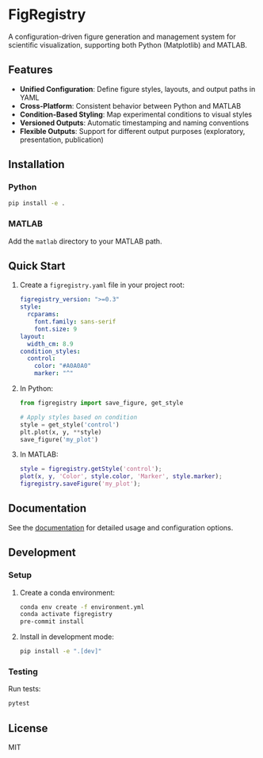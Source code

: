 # FigRegistry

A configuration-driven figure generation and management system for scientific visualization, supporting both Python (Matplotlib) and MATLAB.

## Features

- **Unified Configuration**: Define figure styles, layouts, and output paths in YAML
- **Cross-Platform**: Consistent behavior between Python and MATLAB
- **Condition-Based Styling**: Map experimental conditions to visual styles
- **Versioned Outputs**: Automatic timestamping and naming conventions
- **Flexible Outputs**: Support for different output purposes (exploratory, presentation, publication)

## Installation

### Python
```bash
pip install -e .
```

### MATLAB
Add the `matlab` directory to your MATLAB path.

## Quick Start

1. Create a `figregistry.yaml` file in your project root:
   ```yaml
   figregistry_version: ">=0.3"
   style:
     rcparams:
       font.family: sans-serif
       font.size: 9
   layout:
     width_cm: 8.9
   condition_styles:
     control:
       color: "#A0A0A0"
       marker: "^"
   ```

2. In Python:
   ```python
   from figregistry import save_figure, get_style
   
   # Apply styles based on condition
   style = get_style('control')
   plt.plot(x, y, **style)
   save_figure('my_plot')
   ```

3. In MATLAB:
   ```matlab
   style = figregistry.getStyle('control');
   plot(x, y, 'Color', style.color, 'Marker', style.marker);
   figregistry.saveFigure('my_plot');
   ```

## Documentation

See the [documentation](docs/index.md) for detailed usage and configuration options.

## Development

### Setup

1. Create a conda environment:
   ```bash
   conda env create -f environment.yml
   conda activate figregistry
   pre-commit install
   ```

2. Install in development mode:
   ```bash
   pip install -e ".[dev]"
   ```

### Testing

Run tests:
```bash
pytest
```

## License

MIT
